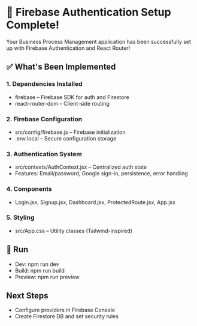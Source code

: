 # 🎉 Firebase Authentication Setup Complete!

Your Business Process Management application has been successfully set up with Firebase Authentication and React Router!

## ✅ What's Been Implemented

### 1. Dependencies Installed
- firebase – Firebase SDK for auth and Firestore
- react-router-dom – Client-side routing

### 2. Firebase Configuration
- src/config/firebase.js – Firebase initialization
- .env.local – Secure configuration storage

### 3. Authentication System
- src/contexts/AuthContext.jsx – Centralized auth state
- Features: Email/password, Google sign-in, persistence, error handling

### 4. Components
- Login.jsx, Signup.jsx, Dashboard.jsx, ProtectedRoute.jsx, App.jsx

### 5. Styling
- src/App.css – Utility classes (Tailwind-inspired)

## 🚀 Run
- Dev: npm run dev
- Build: npm run build
- Preview: npm run preview

## Next Steps
- Configure providers in Firebase Console
- Create Firestore DB and set security rules

